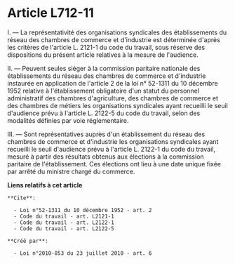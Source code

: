 # Article L712-11 

I. ― La représentativité des organisations syndicales des établissements du réseau des chambres de commerce et d'industrie
est déterminée d'après les critères de l'article L. 2121-1 du code du travail, sous réserve des dispositions du présent
article relatives à la mesure de l'audience.

II. ― Peuvent seules siéger à la commission paritaire nationale des établissements du réseau des chambres de commerce et
d'industrie instaurée en application de l'article 2 de la loi n° 52-1311 du 10 décembre 1952 relative à l'établissement
obligatoire d'un statut du personnel administratif des chambres d'agriculture, des chambres de commerce et des chambres de
métiers les organisations syndicales ayant recueilli le seuil d'audience prévu à l'article L. 2122-5 du code du travail,
selon des modalités définies par voie réglementaire.

III. ― Sont représentatives auprès d'un établissement du réseau des chambres de commerce et d'industrie les organisations
syndicales ayant recueilli le seuil d'audience prévu à l'article L. 2122-1 du code du travail, mesuré à partir des résultats
obtenus aux élections à la commission paritaire de l'établissement. Ces élections ont lieu à une date unique fixée par arrêté
du ministre chargé du commerce.

**Liens relatifs à cet article**

	**Cite**:

	  - Loi n°52-1311 du 10 décembre 1952 - art. 2
	  - Code du travail - art. L2121-1
	  - Code du travail - art. L2122-1
	  - Code du travail - art. L2122-5

	**Créé par**:

	  - Loi n°2010-853 du 23 juillet 2010 - art. 6
